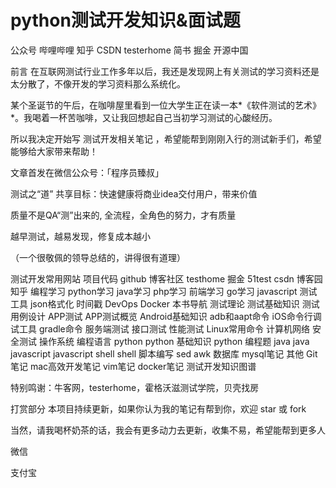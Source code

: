 # python测试开发知识&面试题
公众号 哔哩哔哩 知乎 CSDN testerhome 简书 掘金 开源中国

前言
在互联网测试行业工作多年以后，我还是发现网上有关测试的学习资料还是太分散了，不像开发的学习资料那么系统化。

某个圣诞节的午后，在咖啡屋里看到一位大学生正在读一本*《软件测试的艺术》*。我喝着一杯苦咖啡，又让我回想起自己当初学习测试的心酸经历。

所以我决定开始写 测试开发相关笔记 ，希望能帮到刚刚入行的测试新手们，希望能够给大家带来帮助！

文章首发在微信公众号：「程序员臻叔」



测试之“道”
共享目标：快速健康将商业idea交付用户，带来价值

质量不是QA“测”出来的, 全流程，全角色的努力，才有质量

越早测试，越易发现，修复成本越小

（一个很敬佩的领导总结的，讲得很有道理）

测试开发常用网站
项目代码
github
博客社区
testhome
掘金
51test
csdn
博客园
知乎
编程学习
python学习
java学习
php学习
前端学习
go学习
javascript
测试工具
json格式化
时间戳
DevOps
Docker
本书导航
测试理论
测试基础知识
测试用例设计
APP测试
APP测试概览
Android基础知识
adb和aapt命令
iOS命令行调试工具
gradle命令
服务端测试
接口测试
性能测试
Linux常用命令
计算机网络
安全测试
操作系统
编程语言
python
python 基础知识
python 编程题
java
java
javascript
javascript
shell
shell 脚本编写
sed
awk
数据库
mysql笔记
其他
Git笔记
mac高效开发笔记
vim笔记
docker笔记
测试开发知识图谱

特别鸣谢：牛客网，testerhome，霍格沃滋测试学院，贝壳找房

打赏部分
本项目持续更新，如果你认为我的笔记有帮到你，欢迎 star 或 fork

当然，请我喝杯奶茶的话，我会有更多动力去更新，收集不易，希望能帮到更多人

微信

支付宝
